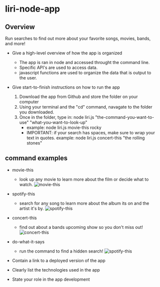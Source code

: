 # liri-node-app


## Overview
Run searches to find out more about your favorite songs, movies, bands, and more!      

* Give a high-level overview of how the app is organized

  * The app is ran in node and accessed throught the command line. 
  * Specific API's are used to access data.
  * javascript functions are used to organize the data that is output to the user.

* Give start-to-finish instructions on how to run the app

  1. Download the app from Github and store the folder on your computer
  1. Using your terminal and the "cd" command, navagate to the folder you downloaded.
  1. Once in the folder, type in: node liri.js "the-command-you-want-to-use" "what-you-want-to-look-up"
      * example: node liri.js movie-this rocky
      * IMPORTANT: if your search has spaces, make sure to wrap your text in quotes. example: node liri.js concert-this "the rolling stones"
      
## command examples
  * movie-this
    * look up any movie to learn more about the film or decide what to watch.
  ![movie-this](https://github.com/MaxReinmueller/liri-node-app/blob/master/img/rocky.jpg)

  * spotify-this
    * search for any song to learn more about the album its on and the artist it's by.
  ![spotify-this](https://github.com/MaxReinmueller/liri-node-app/blob/master/img/eye_of_the_tiger.jpg)

  * concert-this
    * find out about a bands upcoming show so you don't miss out!
  ![concert-this](https://github.com/MaxReinmueller/liri-node-app/blob/master/img/rolling_stones.jpg)

  * do-what-it-says
    * run the command to find a hidden search!
  ![spotify-this](https://github.com/MaxReinmueller/liri-node-app/blob/master/img/do_what_it_says.jpg)
      







* Contain a link to a deployed version of the app

* Clearly list the technologies used in the app

* State your role in the app development



